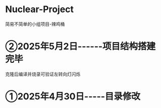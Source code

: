 # Nuclear-Project
简易不简单的小组项目-辣鸡桶

# ②2025年5月2日------项目结构搭建完毕

克隆后编译并烧录可验证左转向灯闪烁

# ①2025年4月30日-----目录修改

